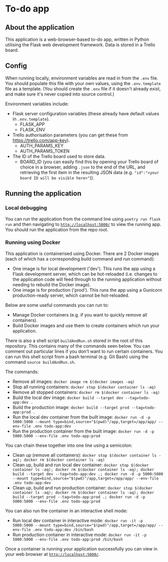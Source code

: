 # To-do app
## About the application

This application is a web-browser-based to-do app, written in Python utilising the Flask web development framework. Data is stored in a Trello board.

## Config

When running locally, environment variables are read in from the `.env` file. You should populate this file with your own values, using the `.env.template` file as a template. (You should create the `.env` file if it doesn't already exist, and make sure it's never copied into source control.)

Environment variables include:
- Flask server configuration variables (these already have default values in `.env.template`).
    - FLASK_APP
    - FLASK_ENV
- Trello authorisation parameters (you can get these from https://trello.com/app-key).
    - AUTH_PARAMS_KEY
    - AUTH_PARAMS_TOKEN
- The ID of the Trello board used to store data.
    - BOARD_ID (you can easily find this by opening your Trello board of choice in a browser, adding `.json` to the end of the URL, and retrieving the first item in the resulting JSON data (e.g. `"id":"<your board ID will be visible here>"`)).

## Running the application

### Local debugging

You can run the application from the command line using `poetry run flask run` and then navigating to [`http://localhost:5000/`](http://localhost:5000/) to view the running app. You should run the application from the repo root.

### Running using Docker

This application is containerised using Docker. There are 2 Docker images (each of which has a corresponding build command and run command):

- One image is for local development ('dev'). This runs the app using a Flask development server, which can be hot-reloaded (i.e. changes to the application code will feed through to the running application without needing to rebuild the Docker image).
- One image is for production ('prod'). This runs the app using a Gunicorn production-ready server, which cannot be hot-reloaded.

Below are some useful commands you can run to:

- Manage Docker containers (e.g. if you want to quickly remove all containers).
- Build Docker images and use them to create containers which run your application. 

There is also a shell script `buildAndRun.sh` stored in the root of this repository. This contains many of the commands seen below. You can comment out particular lines if you don't want to run certain containers. You can run this shell script from a bash terminal (e.g. Git Bash) using the command `source buildAndRun.sh`.

The commands:

- Remove all images: `docker image rm $(docker images -aq)`
- Stop all running containers: `docker stop $(docker container ls -aq)`
- Remove all stopped containers: `docker rm $(docker container ls -aq)`
- Build the local dev image: `docker build --target dev --tag=todo-app:dev .`
- Build the production image: `docker build --target prod --tag=todo-app:prod .`
- Run the local dev container from the built image: `docker run -d -p 5000:5000 --mount type=bind,source="$(pwd)"/app,target=/app/app/ --env-file .env todo-app:dev`
- Run the production container from the built image: `docker run -d -p 5000:5000 --env-file .env todo-app:prod`

You can chain these together into one line using a semicolon:

- Clean up (remove all containers): `docker stop $(docker container ls -aq); docker rm $(docker container ls -aq)`
- Clean up, build and run local dev container: `docker stop $(docker container ls -aq); docker rm $(docker container ls -aq); docker build --target dev --tag=todo-app:dev .; docker run -d -p 5000:5000 --mount type=bind,source="$(pwd)"/app,target=/app/app/ --env-file .env todo-app:dev`
- Clean up, build and run production container: `docker stop $(docker container ls -aq); docker rm $(docker container ls -aq); docker build --target prod --tag=todo-app:prod .; docker run -d -p 5000:5000 --env-file .env todo-app:prod`

You can also run the container in an interactive shell mode:

- Run local dev container in interactive mode: `docker run -it -p 5000:5000 --mount type=bind,source="$(pwd)"/app,target=/app/app/ --env-file .env todo-app:dev /bin/bash`
- Run production container in interactive mode: `docker run -it -p 5000:5000 --env-file .env todo-app:prod /bin/bash`


Once a container is running your application successfully you can view in your web browser at [`http://localhost:5000/`](http://localhost:5000/).